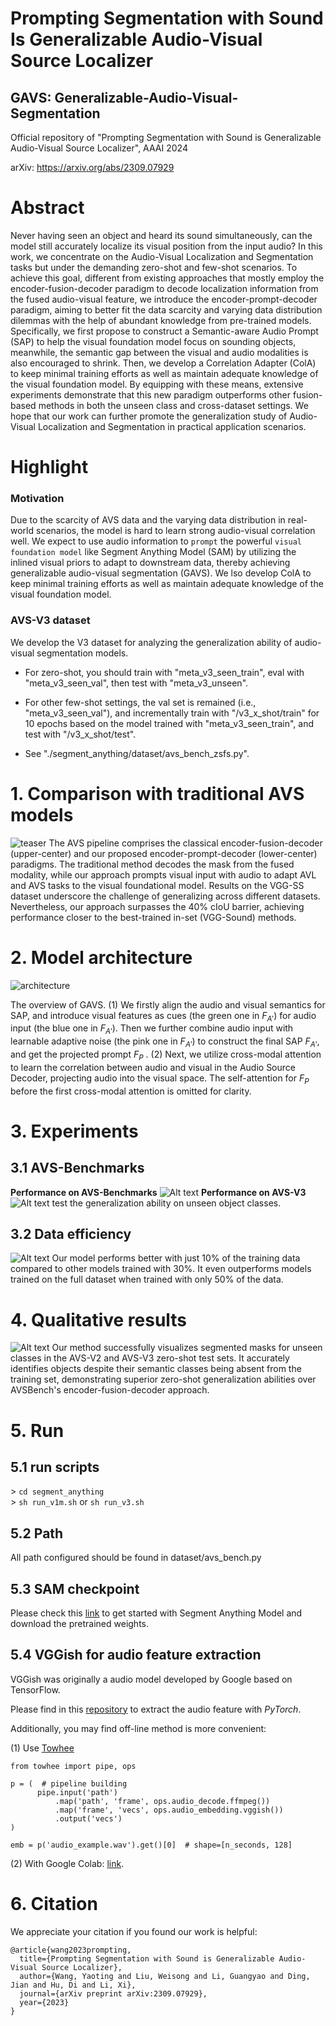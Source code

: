# Prompting Segmentation with Sound Is Generalizable Audio-Visual Source Localizer
## GAVS: Generalizable-Audio-Visual-Segmentation
Official repository of "Prompting Segmentation with Sound is Generalizable Audio-Visual Source Localizer", AAAI 2024

arXiv: https://arxiv.org/abs/2309.07929

# Abstract
Never having seen an object and heard its sound simultaneously, can the model still accurately localize its visual position from the input audio? In this work, we concentrate on the Audio-Visual Localization and Segmentation tasks but under the demanding zero-shot and few-shot scenarios. To achieve this goal, different from existing approaches that mostly employ the encoder-fusion-decoder paradigm to decode localization information from the fused audio-visual feature, we introduce the encoder-prompt-decoder paradigm, aiming to better fit the data scarcity and varying data distribution dilemmas with the help of abundant knowledge from pre-trained models. Specifically, we first propose to construct a Semantic-aware Audio Prompt (SAP) to help the visual foundation model focus on sounding objects, meanwhile, the semantic gap between the visual and audio modalities is also encouraged to shrink. Then, we develop a Correlation Adapter (ColA) to keep minimal training efforts as well as maintain adequate knowledge of the visual foundation model. By equipping with these means, extensive experiments demonstrate that this new paradigm outperforms other fusion-based methods in both the unseen class and cross-dataset settings. We hope that our work can further promote the generalization study of Audio-Visual Localization and Segmentation in practical application scenarios.

# Highlight

### Motivation
Due to the scarcity of AVS data and the varying data distribution in real-world scenarios, the model is hard to learn strong audio-visual correlation well. We expect to use audio information to `prompt` the powerful `visual foundation model` like Segment Anything Model (SAM) by utilizing the inlined visual priors to adapt to downstream data, thereby achieving generalizable audio-visual segmentation (GAVS). We lso develop ColA to keep minimal training efforts as well as maintain adequate knowledge of the visual foundation model.  

### AVS-V3 dataset
We develop the V3 dataset for analyzing the generalization ability of audio-visual segmentation models.   
- For zero-shot, you should train with "meta_v3_seen_train", eval with "meta_v3_seen_val", then test with "meta_v3_unseen".

- For other few-shot settings, the val set is remained (i.e., "meta_v3_seen_val"), and incrementally train with "/v3_x_shot/train" for 10 epochs based on the model trained with "meta_v3_seen_train", and test with "/v3_x_shot/test".

- See "./segment_anything/dataset/avs_bench_zsfs.py".

# 1. Comparison with traditional AVS models

![teaser](assets/README/image.png)
The AVS pipeline comprises the classical encoder-fusion-decoder (upper-center) and our proposed encoder-prompt-decoder (lower-center) paradigms. The traditional method decodes the mask from the fused modality, while our approach prompts visual input with audio to adapt AVL and AVS tasks to the visual foundational model. Results on the VGG-SS dataset underscore the challenge of generalizing across different datasets. Nevertheless, our approach surpasses the 40% cIoU barrier, achieving performance closer to the best-trained in-set (VGG-Sound) methods.

# 2. Model architecture

![architecture](assets/README/image-1.png)

The overview of GAVS. (1) We firstly align the audio and visual semantics for SAP, and introduce visual features as cues (the green one in $F_{A'}$) for audio input (the blue one in $F_{A'}$). Then we further combine audio input with learnable adaptive noise (the pink one in $F_{A'}$) to construct the final SAP $F_{A'}$, and get the projected prompt $F_{P}$ . (2) Next, we utilize cross-modal attention to learn the correlation between audio and visual in the Audio Source Decoder, projecting audio into the visual space. The self-attention for $F_{P}$ before the first cross-modal attention is omitted for clarity.

# 3. Experiments
## 3.1 AVS-Benchmarks
**Performance on AVS-Benchmarks**
![Alt text](assets/README/image-3.png)
**Performance on AVS-V3**
![Alt text](assets/README/image-4.png)
test the generalization ability on unseen object classes.
## 3.2 Data efficiency
![Alt text](assets/README/image-5.png)
 Our model performs better with just 10% of the training data compared to other models trained with 30%. It even outperforms models trained on the full dataset when trained with only 50% of the data.
# 4. Qualitative results
![Alt text](assets/README/image-6.png)
 Our method successfully visualizes segmented masks for unseen classes in the AVS-V2 and AVS-V3 zero-shot test sets. It accurately identifies objects despite their semantic classes being absent from the training set, demonstrating superior zero-shot generalization abilities over AVSBench's encoder-fusion-decoder approach.
# 5. Run
## 5.1 run scripts
\> `cd segment_anything`  
\> `sh run_v1m.sh` or `sh run_v3.sh`

## 5.2 Path
All path configured should be found in dataset/avs_bench.py  

## 5.3 SAM checkpoint  
Please check this [link](https://github.com/facebookresearch/segment-anything) to get started with Segment Anything Model and download the pretrained weights.

## 5.4 VGGish for audio feature extraction  
VGGish was originally a audio model developed by Google based on TensorFlow.

Please find in this [repository](https://github.com/harritaylor/torchvggish) to extract the audio feature with *PyTorch*.

Additionally, you may find off-line method is more convenient:

(1) Use [Towhee](https://link.zhihu.com/?target=https%3A//github.com/towhee-io)
```
from towhee import pipe, ops

p = (  # pipeline building
      pipe.input('path')
          .map('path', 'frame', ops.audio_decode.ffmpeg())
          .map('frame', 'vecs', ops.audio_embedding.vggish())
          .output('vecs')
)

emb = p('audio_example.wav').get()[0]  # shape=[n_seconds, 128]
```

(2) With Google Colab: [link](https://colab.research.google.com/drive/1r_8OnmwXKwmH0n4RxBfuICVBgpbJt_Fs?usp=sharing#scrollTo=MJWFPPSoAQzF).

# 6. Citation
We appreciate your citation if you found our work is helpful:
```
@article{wang2023prompting,
  title={Prompting Segmentation with Sound is Generalizable Audio-Visual Source Localizer},
  author={Wang, Yaoting and Liu, Weisong and Li, Guangyao and Ding, Jian and Hu, Di and Li, Xi},
  journal={arXiv preprint arXiv:2309.07929},
  year={2023}
}
```
